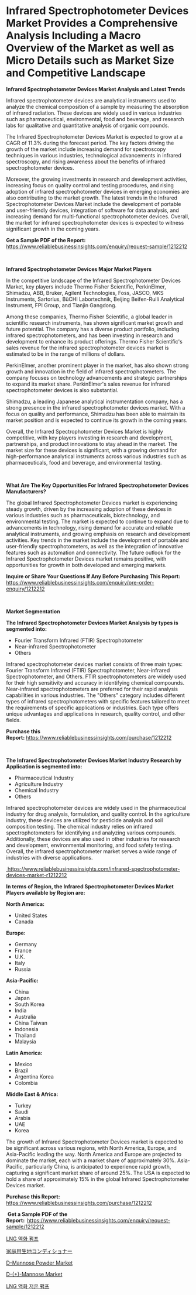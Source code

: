 <p><h1>Infrared Spectrophotometer Devices Market Provides a Comprehensive Analysis Including a Macro Overview of the Market as well as Micro Details such as Market Size and Competitive Landscape</h1></p><p><strong>Infrared Spectrophotometer Devices Market Analysis and Latest Trends</strong></p>
<p><p>Infrared spectrophotometer devices are analytical instruments used to analyze the chemical composition of a sample by measuring the absorption of infrared radiation. These devices are widely used in various industries such as pharmaceutical, environmental, food and beverage, and research labs for qualitative and quantitative analysis of organic compounds.</p><p>The Infrared Spectrophotometer Devices Market is expected to grow at a CAGR of 11.3% during the forecast period. The key factors driving the growth of the market include increasing demand for spectroscopy techniques in various industries, technological advancements in infrared spectroscopy, and rising awareness about the benefits of infrared spectrophotometer devices.</p><p>Moreover, the growing investments in research and development activities, increasing focus on quality control and testing procedures, and rising adoption of infrared spectrophotometer devices in emerging economies are also contributing to the market growth. The latest trends in the Infrared Spectrophotometer Devices Market include the development of portable and user-friendly devices, integration of software for data analysis, and increasing demand for multi-functional spectrophotometer devices. Overall, the market for infrared spectrophotometer devices is expected to witness significant growth in the coming years.</p></p>
<p><strong>Get a Sample PDF of the Report:&nbsp;</strong> <a href="https://www.reliablebusinessinsights.com/enquiry/request-sample/1212212">https://www.reliablebusinessinsights.com/enquiry/request-sample/1212212</a></p>
<p>&nbsp;</p>
<p><strong>Infrared Spectrophotometer Devices Major Market Players</strong></p>
<p><p>In the competitive landscape of the Infrared Spectrophotometer Devices Market, key players include Thermo Fisher Scientific, PerkinElmer, Shimadzu, ABB, Bruker, Agilent Technologies, Foss, JASCO, MKS Instruments, Sartorius, BüCHI Labortechnik, Beijing Beifen-Ruili Analytical Instrument, FPI Group, and Tianjin Gangdong.</p><p>Among these companies, Thermo Fisher Scientific, a global leader in scientific research instruments, has shown significant market growth and future potential. The company has a diverse product portfolio, including infrared spectrophotometers, and has been investing in research and development to enhance its product offerings. Thermo Fisher Scientific's sales revenue for the infrared spectrophotometer devices market is estimated to be in the range of millions of dollars.</p><p>PerkinElmer, another prominent player in the market, has also shown strong growth and innovation in the field of infrared spectrophotometers. The company focuses on technology advancements and strategic partnerships to expand its market share. PerkinElmer's sales revenue for infrared spectrophotometer devices is also substantial.</p><p>Shimadzu, a leading Japanese analytical instrumentation company, has a strong presence in the infrared spectrophotometer devices market. With a focus on quality and performance, Shimadzu has been able to maintain its market position and is expected to continue its growth in the coming years.</p><p>Overall, the Infrared Spectrophotometer Devices Market is highly competitive, with key players investing in research and development, partnerships, and product innovations to stay ahead in the market. The market size for these devices is significant, with a growing demand for high-performance analytical instruments across various industries such as pharmaceuticals, food and beverage, and environmental testing.</p></p>
<p>&nbsp;</p>
<p><strong>What Are The Key Opportunities For Infrared Spectrophotometer Devices Manufacturers?</strong></p>
<p><p>The global Infrared Spectrophotometer Devices market is experiencing steady growth, driven by the increasing adoption of these devices in various industries such as pharmaceuticals, biotechnology, and environmental testing. The market is expected to continue to expand due to advancements in technology, rising demand for accurate and reliable analytical instruments, and growing emphasis on research and development activities. Key trends in the market include the development of portable and user-friendly spectrophotometers, as well as the integration of innovative features such as automation and connectivity. The future outlook for the Infrared Spectrophotometer Devices market remains positive, with opportunities for growth in both developed and emerging markets.</p></p>
<p><strong>Inquire or Share Your Questions If Any Before Purchasing This Report:</strong> <a href="https://www.reliablebusinessinsights.com/enquiry/pre-order-enquiry/1212212">https://www.reliablebusinessinsights.com/enquiry/pre-order-enquiry/1212212</a></p>
<p>&nbsp;</p>
<p><strong>Market Segmentation</strong></p>
<p><strong>The Infrared Spectrophotometer Devices Market Analysis by types is segmented into:</strong></p>
<p><ul><li>Fourier Transform Infrared (FTIR) Spectrophotometer</li><li>Near-infrared Spectrophotometer</li><li>Others</li></ul></p>
<p><p>Infrared spectrophotometer devices market consists of three main types: Fourier Transform Infrared (FTIR) Spectrophotometer, Near-infrared Spectrophotometer, and Others. FTIR spectrophotometers are widely used for their high sensitivity and accuracy in identifying chemical compounds. Near-infrared spectrophotometers are preferred for their rapid analysis capabilities in various industries. The "Others" category includes different types of infrared spectrophotometers with specific features tailored to meet the requirements of specific applications or industries. Each type offers unique advantages and applications in research, quality control, and other fields.</p></p>
<p><strong>Purchase this Report:&nbsp;</strong><a href="https://www.reliablebusinessinsights.com/purchase/1212212">https://www.reliablebusinessinsights.com/purchase/1212212</a></p>
<p>&nbsp;</p>
<p><strong>The Infrared Spectrophotometer Devices Market Industry Research by Application is segmented into:</strong></p>
<p><ul><li>Pharmaceutical Industry</li><li>Agriculture Industry</li><li>Chemical Industry</li><li>Others</li></ul></p>
<p><p>Infrared spectrophotometer devices are widely used in the pharmaceutical industry for drug analysis, formulation, and quality control. In the agriculture industry, these devices are utilized for pesticide analysis and soil composition testing. The chemical industry relies on infrared spectrophotometers for identifying and analyzing various compounds. Additionally, these devices are also used in other industries for research and development, environmental monitoring, and food safety testing. Overall, the infrared spectrophotometer market serves a wide range of industries with diverse applications.</p></p>
<p><a href="https://www.reliablebusinessinsights.com/infrared-spectrophotometer-devices-market-r1212212">&nbsp;https://www.reliablebusinessinsights.com/infrared-spectrophotometer-devices-market-r1212212</a></p>
<p><strong>In terms of Region, the Infrared Spectrophotometer Devices Market Players available by Region are:</strong></p>
<p>
    <p> <strong> North America: </strong>
        <ul>
            <li>United States</li>
            <li>Canada</li>
        </ul>
        </p> 
    <p> <strong> Europe: </strong>
        <ul>
            <li>Germany</li>
            <li>France</li>
            <li>U.K.</li>
            <li>Italy</li>
            <li>Russia</li>
        </ul>
        </p> 
    <p> <strong> Asia-Pacific: </strong>
        <ul>
            <li>China</li>
            <li>Japan</li>
            <li>South Korea</li>
            <li>India</li>
            <li>Australia</li>
            <li>China Taiwan</li>
            <li>Indonesia</li>
            <li>Thailand</li>
            <li>Malaysia</li>
        </ul>
        </p> 
    <p> <strong> Latin America: </strong>
        <ul>
            <li>Mexico</li>
            <li>Brazil</li>
            <li>Argentina Korea</li>
            <li>Colombia</li>
        </ul>
        </p> 
    <p> <strong> Middle East & Africa: </strong>
        <ul>
            <li>Turkey</li>
            <li>Saudi</li>
            <li>Arabia</li>
            <li>UAE</li>
            <li>Korea</li>
        </ul>
    </p>
    </p>
<p><p>The growth of Infrared Spectrophotometer Devices market is expected to be significant across various regions, with North America, Europe, and Asia-Pacific leading the way. North America and Europe are projected to dominate the market, each with a market share of approximately 30%. Asia-Pacific, particularly China, is anticipated to experience rapid growth, capturing a significant market share of around 25%. The USA is expected to hold a share of approximately 15% in the global Infrared Spectrophotometer Devices market.</p></p>
<p><strong>Purchase this Report: </strong><a href="https://www.reliablebusinessinsights.com/purchase/1212212">https://www.reliablebusinessinsights.com/purchase/1212212</a></p>
<p>&nbsp;<strong>Get a Sample PDF of the Report:&nbsp;&nbsp;</strong><a href="https://www.reliablebusinessinsights.com/enquiry/request-sample/1212212">https://www.reliablebusinessinsights.com/enquiry/request-sample/1212212</a></p>
<p><strong></strong></p>
<p><p><a href="https://github.com/LuckeyCorbin/Market-Research-Report-List-1/blob/main/764919095518.md">LNG 액화 펌프</a></p><p><a href="https://github.com/RudySimonis2023/Market-Research-Report-List-1/blob/main/6541471101974.md">家庭用生地コンディショナー</a></p><p><a href="https://github.com/juancolorado15/Market-Research-Report-List-3/blob/main/d-mannose-powder-market.md">D-Mannose Powder Market</a></p><p><a href="https://github.com/mahnoor2003/Market-Research-Report-List-4/blob/main/d-mannose-market.md">D-(+)-Mannose Market</a></p><p><a href="https://github.com/shampaakter36/Market-Research-Report-List-1/blob/main/748849295517.md">LNG 액화 저온 펌프</a></p></p>